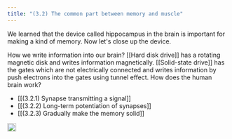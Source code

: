 ```yaml
---
title: "(3.2) The common part between memory and muscle"
---
```


We learned that the device called hippocampus in the brain is important for making a kind of memory. Now let's close up the device.

How we write information into our brain? [[Hard disk drive]] has a rotating magnetic disk and writes information magnetically. [[Solid-state drive]] has the gates which are not electrically connected and writes information by push electrons into the gates using tunnel effect. How does the human brain work?

- [[(3.2.1) Synapse transmitting a signal]]
- [[(3.2.2) Long-term potentiation of synapses]]
- [[(3.2.3) Gradually make the memory solid]]

<img src='https://scrapbox.io/api/pages/nishio-en/en/icon' alt='en.icon' height="19.5"/>